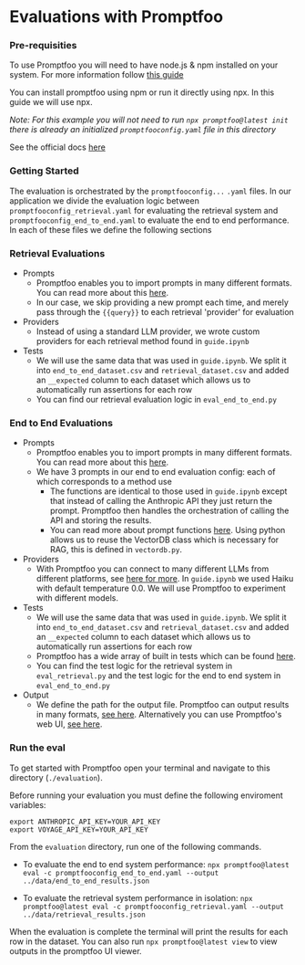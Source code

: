 # Evaluations with Promptfoo

### Pre-requisities 
To use Promptfoo you will need to have node.js & npm installed on your system. For more information follow [this guide](https://docs.npmjs.com/downloading-and-installing-node-js-and-npm)  

You can install promptfoo using npm or run it directly using npx. In this guide we will use npx.  

*Note: For this example you will not need to run `npx promptfoo@latest init` there is already an initialized `promptfooconfig.yaml` file in this directory*  

See the official docs [here](https://www.promptfoo.dev/docs/getting-started)  


### Getting Started
The evaluation is orchestrated by the `promptfooconfig...` `.yaml` files. In our application we divide the evaluation logic between `promptfooconfig_retrieval.yaml` for evaluating the retrieval system and `promptfooconfig_end_to_end.yaml` to evaluate the end to end performance. In each of these files we define the following sections

### Retrieval Evaluations

- Prompts
    - Promptfoo enables you to import prompts in many different formats. You can read more about this [here](https://www.promptfoo.dev/docs/configuration/parameters).
    - In our case, we skip providing a new prompt each time, and merely pass through the `{{query}}` to each retrieval 'provider' for evaluation
- Providers
    - Instead of using a standard LLM provider, we wrote custom providers for each retrieval method found in `guide.ipynb`
- Tests
    - We will use the same data that was used in `guide.ipynb`. We split it into `end_to_end_dataset.csv` and `retrieval_dataset.csv` and added an `__expected` column to each dataset which allows us to automatically run assertions for each row
    - You can find our retrieval evaluation logic in `eval_end_to_end.py`

### End to End Evaluations

- Prompts
    - Promptfoo enables you to import prompts in many different formats. You can read more about this [here](https://www.promptfoo.dev/docs/configuration/parameters).
    - We have 3 prompts in our end to end evaluation config: each of which corresponds to a method use
        - The functions are identical to those used in `guide.ipynb` except that instead of calling the Anthropic API they just return the prompt. Promptfoo then handles the orchestration of calling the API and storing the results.
        - You can read more about prompt functions [here](https://www.promptfoo.dev/docs/configuration/parameters#prompt-functions). Using python allows us to reuse the VectorDB class which is necessary for RAG, this is defined in `vectordb.py`.
- Providers
    - With Promptfoo you can connect to many different LLMs from different platforms, see [here for more](https://www.promptfoo.dev/docs/providers). In `guide.ipynb` we used Haiku with default temperature 0.0. We will use Promptfoo to experiment with different models.
- Tests
    - We will use the same data that was used in `guide.ipynb`. We split it into `end_to_end_dataset.csv` and `retrieval_dataset.csv` and added an `__expected` column to each dataset which allows us to automatically run assertions for each row
    - Promptfoo has a wide array of built in tests which can be found [here](https://www.promptfoo.dev/docs/configuration/expected-outputs/deterministic).
    - You can find the test logic for the retrieval system in `eval_retrieval.py` and the test logic for the end to end system in `eval_end_to_end.py`
- Output
    - We define the path for the output file. Promptfoo can output results in many formats, [see here](https://www.promptfoo.dev/docs/configuration/parameters/#output-file). Alternatively you can use Promptfoo's web UI, [see here](https://www.promptfoo.dev/docs/usage/web-ui).


### Run the eval

To get started with Promptfoo open your terminal and navigate to this directory (`./evaluation`).

Before running your evaluation you must define the following enviroment variables:

`export ANTHROPIC_API_KEY=YOUR_API_KEY`  
`export VOYAGE_API_KEY=YOUR_API_KEY`

From the `evaluation` directory, run one of the following commands.  

- To evaluate the end to end system performance: `npx promptfoo@latest eval -c promptfooconfig_end_to_end.yaml --output ../data/end_to_end_results.json`

- To evaluate the retrieval system performance in isolation: `npx promptfoo@latest eval -c promptfooconfig_retrieval.yaml --output ../data/retrieval_results.json`

When the evaluation is complete the terminal will print the results for each row in the dataset. You can also run `npx promptfoo@latest view` to view outputs in the promptfoo UI viewer.